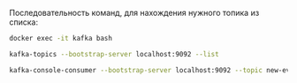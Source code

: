 Последовательность команд, для нахождения нужного топика из списка:
```bash
docker exec -it kafka bash

kafka-topics --bootstrap-server localhost:9092 --list

kafka-console-consumer --bootstrap-server localhost:9092 --topic new-events-topic --from-beginning

```
